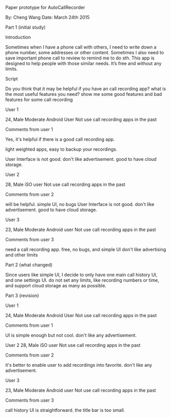 

Paper prototype for AutoCallRecorder

By: Cheng Wang
Date: March 24th 2015

Part 1 (initial study)

Introduction

Sometimes when I have a phone call with others, I need to write down a phone number, some addresses or other content. Sometimes I also need to save important phone call to review to remind me to do sth. This app is designed to help people with those similar needs. It’s free and without any limits.


Script

Do you think that it may be helpful if you have an call recording app?
what is the most useful features you need?
show me some good features and bad features for some call recording


User 1

24, Male
Moderate Android User
Not use call recording apps in the past

Comments from user 1

Yes, it's helpful if there is a good call recording app.

light weighted apps, easy to backup your recordings.

User Interface is not good. don't like advertisement. good to have cloud storage.


User 2

28, Male
iSO user
Not use call recording apps in the past

Comments from user 2


will be helpful.
simple UI, no bugs
User Interface is not good. don't like advertisement. good to have cloud storage.


User 3

23, Male
Moderate Android user
Not use call recording apps in the past


Comments from user 3

need a call recording app.
free, no bugs, and simple UI
don't like advertising and other limits


Part 2 (what changed)

Since users like simple UI, I decide to only have one main call history UI, and one settings UI.
do not set any limits, like recording numbers or time, and support cloud storage as many as possible.


Part 3 (revision)

User 1

24, Male
Moderate Android User
Not use call recording apps in the past

Comments from user 1

UI is simple enough but not cool.
don't like any advertisement.

User 2
28, Male
iSO user
Not use call recording apps in the past


Comments from user 2

it's better to enable user to add recordings into favorite.
don't like any advertisement.

User 3

23, Male
Moderate Android user
Not use call recording apps in the past


Comments from user 3

call history UI is straightforward. the title bar is too small.

